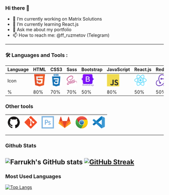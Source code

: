 ### Hi there 👋

- 🔭 I’m currently working on Matrix Solutions
- 🌱 I’m currently learning React.js
- 💬 Ask me about my portfolio
- 📫 How to reach me: @ff_ruzmetov (Telegram)

---
### :hammer_and_wrench: Languages and Tools :

| Language | HTML | CSS3 | Sass | Bootstrap | JavaScript | React.js | Redux | Typescript | Node.js | NPM  | Yarn |
| ------ | ------ | ------- | ------ | ------ | ----- | ----- | ----- | ----- | --- | ---- | --- |
| Icon | <img src="https://github.com/devicons/devicon/blob/master/icons/html5/html5-original.svg" title="HTML5" width="40" height="40"/>  | <img  src="https://github.com/devicons/devicon/blob/master/icons/css3/css3-plain-wordmark.svg"  title="CSS3"  width="40" height="40"/> | <img  src="https://github.com/devicons/devicon/blob/master/icons/sass/sass-original.svg"  title="Sass" width="40" height="40"/>| <img  src="https://github.com/devicons/devicon/blob/master/icons/bootstrap/bootstrap-original-wordmark.svg" width="40" height="40" />| <img src="https://github.com/devicons/devicon/blob/master/icons/javascript/javascript-original.svg" title="JavaScript" width="40" height="40"/> | <img src="https://github.com/devicons/devicon/blob/master/icons/react/react-original.svg" title="React" width="40" height="40"/> | <img src="https://github.com/devicons/devicon/blob/master/icons/redux/redux-original.svg" width="40" height="40" /> | <img src="https://github.com/devicons/devicon/blob/master/icons/typescript/typescript-original.svg" width="40" height="40" /> |  <img src="https://github.com/devicons/devicon/blob/master/icons/nodejs/nodejs-original.svg" title="Node" width="40" height="40"/> |  <img src="https://github.com/devicons/devicon/blob/master/icons/npm/npm-original-wordmark.svg" width="40" height="40" /> |  <img src="https://github.com/devicons/devicon/blob/master/icons/yarn/yarn-original.svg" width="40" height="40" />  |
| % |   80%  | 70% | 70% | 50% | 80% | 50% | 50% | 40% | 20% | 65% | 20% | 


### Other tools
| <img src="https://github.com/devicons/devicon/blob/master/icons/github/github-original.svg" width="40" height="40" />| <img src="https://github.com/devicons/devicon/blob/master/icons/git/git-original.svg" width="40" height="40" />|       <img src="https://github.com/devicons/devicon/blob/master/icons/photoshop/photoshop-line.svg" width="40" height="40" />| <img src="https://github.com/devicons/devicon/blob/master/icons/gitlab/gitlab-original.svg" width="40" height="40" /> | <img src="https://github.com/devicons/devicon/blob/master/icons/chrome/chrome-original.svg" width="40" height="40" />| <img src="https://github.com/devicons/devicon/blob/master/icons/vscode/vscode-original.svg" width="40" height="40" />
|----| -----| ---| --- | --- | --- |

---
### Github Stats
![Farrukh's GitHub stats](https://github-readme-stats.vercel.app/api?username=ruzfardev&show_icons=true&theme=midnight-purple) [![GitHub Streak](https://github-readme-streak-stats.herokuapp.com/?user=ruzfardev&theme=midnight-purple)](https://git.io/streak-stats) 
---
### Most Used Languages
[![Top Langs](https://github-readme-stats.vercel.app/api/top-langs/?username=ruzfardev&theme=midnight-purple&layout=compact)](https://github.com/anuraghazra/github-readme-stats)


